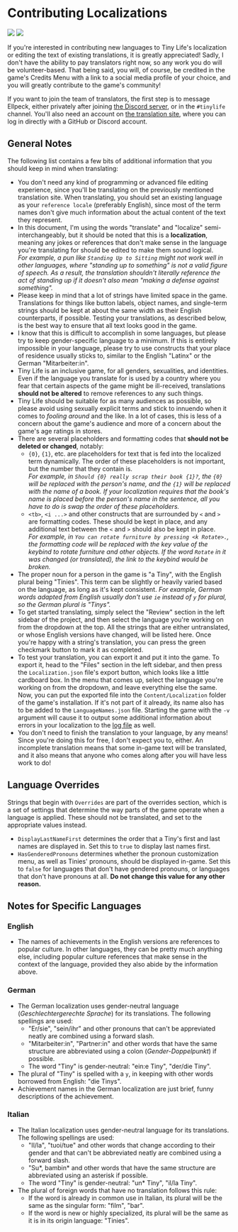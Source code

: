# Contributing Localizations

![](https://translate.ellpeck.de/da5ba3ec-ab26-4ff2-a1ff-24b817c2f7f6/translations_badge.svg)
![](https://translate.ellpeck.de/da5ba3ec-ab26-4ff2-a1ff-24b817c2f7f6/percentage_reviewed_badge.svg)

If you're interested in contributing new languages to Tiny Life's localization or editing the text of existing translations, it is greatly appreciated! Sadly, I don't have the ability to pay translators right now, so any work you do will be volunteer-based. That being said, you will, of course, be credited in the game's Credits Menu with a link to a social media profile of your choice, and you will greatly contribute to the game's community!

If you want to join the team of translators, the first step is to message Ellpeck, either privately after joining [the Discord server](https://link.tinylifegame.com/discordweb), or in the `#tinylife` channel. You'll also need an account on [the translation site](https://translate.ellpeck.de/), where you can log in directly with a GitHub or Discord account.

## General Notes
The following list contains a few bits of additional information that you should keep in mind when translating:
- You don't need any kind of programming or advanced file editing experience, since you'll be translating on the previously mentioned translation site. When translating, you should set an existing language as your `reference locale` (preferably English), since most of the term names don't give much information about the actual content of the text they represent.
- In this document, I'm using the words "translate" and "localize" semi-interchangeably, but it should be noted that this is a **localization**, meaning any jokes or references that don't make sense in the language you're translating for should be edited to make them sound logical.  
  *For example, a pun like `Standing Up to Sitting` might not work well in other languages, where "standing up to something" is not a valid figure of speech. As a result, the translation shouldn't literally reference the act of standing up if it doesn't also mean "making a defense against something".*
- Please keep in mind that a lot of strings have limited space in the game. Translations for things like button labels, object names, and single-term strings should be kept at about the same width as their English counterparts, if possible. Testing your translations, as described below, is the best way to ensure that all text looks good in the game.
- I know that this is difficult to accomplish in some languages, but please try to keep gender-specific language to a minimum. If this is entirely impossible in your language, please try to use constructs that your place of residence usually sticks to, similar to the English "Latinx" or the German "Mitarbeiter:in".
- Tiny Life is an inclusive game, for all genders, sexualities, and identities. Even if the language you translate for is used by a country where you fear that certain aspects of the game might be ill-received, translations **should not be altered** to remove references to any such things.
- Tiny Life should be suitable for as many audiences as possible, so please avoid using sexually explicit terms and stick to innuendo when it comes to *fooling around* and the like. In a lot of cases, this is less of a concern about the game's audience and more of a concern about the game's age ratings in stores. 
- There are several placeholders and formatting codes that **should not be deleted or changed**, notably:
  - `{0}`, `{1}`, etc. are placeholders for text that is fed into the localized term dynamically. The order of these placeholders is not important, but the number that they contain is.  
  *For example, in `Should {0} really scrap their book {1}?`, the `{0}` will be replaced with the person's name, and the `{1}` will be replaced with the name of a book. If your localization requires that the book's name is placed before the person's name in the sentence, all you have to do is swap the order of these placeholders.*
  - `<tb>`, `<i ...>` and other constructs that are surrounded by `<` and `>` are formatting codes. These should be kept in place, and any additional text between the `<` and `>` should also be kept in place.  
  *For example, in `You can rotate furniture by pressing <k Rotate>.`, the formatting code will be replaced with the key value of the keybind to rotate furniture and other objects. If the word `Rotate` in it was changed (or translated), the link to the keybind would be broken.*
- The proper noun for a person in the game is "a Tiny", with the English plural being "Tinies". This term can be slightly or heavily varied based on the language, as long as it's kept consistent. *For example, German words adapted from English usually don't use `ie` instead of `y` for plural, so the German plural is "Tinys".*
- To get started translating, simply select the "Review" section in the left sidebar of the project, and then select the language you're working on from the dropdown at the top. All the strings that are either untranslated, or whose English versions have changed, will be listed here. Once you're happy with a string's translation, you can press the green checkmark button to mark it as completed.
- To test your translation, you can export it and put it into the game. To export it, head to the "Files" section in the left sidebar, and then press the `Localization.json` file's export button, which looks like a little cardboard box. In the menu that comes up, select the language you're working on from the dropdown, and leave everything else the same. Now, you can put the exported file into the `Content/Localization` folder of the game's installation. If it's not part of it already, its name also has to be added to the `LanguageNames.json` file. Starting the game with the `-v` argument will cause it to output some additional information about errors in your localization to the [log file](game_dir.md) as well.
- You don't need to finish the translation to your language, by any means! Since you're doing this for free, I don't expect you to, either. An incomplete translation means that some in-game text will be translated, and it also means that anyone who comes along after you will have less work to do!

## Language Overrides
Strings that begin with `Overrides` are part of the overrides section, which is a set of settings that determine the way parts of the game operate when a language is applied. These should not be translated, and set to the appropriate values instead.
- `DisplayLastNameFirst` determines the order that a Tiny's first and last names are displayed in. Set this to `true` to display last names first.
- `HasGenderedPronouns` determines whether the pronoun customization menu, as well as Tinies' pronouns, should be displayed in-game. Set this to `false` for languages that don't have gendered pronouns, or languages that don't have pronouns at all. **Do not change this value for any other reason.**

## Notes for Specific Languages
### English
- The names of achievements in the English versions are references to popular culture. In other languages, they can be pretty much anything else, including popular culture references that make sense in the context of the language, provided they also abide by the information above.

### German
- The German localization uses gender-neutral language (*Geschlechtergerechte Sprache*) for its translations. The following spellings are used:
  - "Er/sie", "sein/ihr" and other pronouns that can't be appreviated neatly are combined using a forward slash.
  - "Mitarbeiter:in", "Partner:in" and other words that have the same structure are abbreviated using a colon (*Gender-Doppelpunkt*) if possible.
  - The word "Tiny" is gender-neutral: "ein:e Tiny", "der/die Tiny".
- The plural of "Tiny" is spelled with a `y`, in keeping with other words borrowed from English: "die Tinys".
- Achievement names in the German localization are just brief, funny descriptions of the achievement.

### Italian
- The Italian localization uses gender-neutral language for its translations. The following spellings are used:
  - "Il/la", "tuoi/tue" and other words that change according to their gender and that can't be abbreviated neatly are combined using a forward slash.
  - "Su*, bambin* and other words that have the same structure are abbreviated using an asterisk if possible.
  - The word "Tiny" is gender-neutral: "un* Tiny", "il/la Tiny".
- The plural of foreign words that have no translation follows this rule:
  - If the word is already in common use in Italian, its plural will be the same as the singular form: "film", "bar".
  - If the word is new or highly specialized, its plural will be the same as it is in its origin language: "Tinies".
